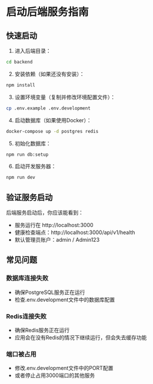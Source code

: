 # 启动后端服务指南

## 快速启动

1. 进入后端目录：
```bash
cd backend
```

2. 安装依赖（如果还没有安装）：
```bash
npm install
```

3. 设置环境变量（复制并修改环境配置文件）：
```bash
cp .env.example .env.development
```

4. 启动数据库（如果使用Docker）：
```bash
docker-compose up -d postgres redis
```

5. 初始化数据库：
```bash
npm run db:setup
```

6. 启动开发服务器：
```bash
npm run dev
```

## 验证服务启动

后端服务启动后，你应该能看到：
- 服务运行在 http://localhost:3000
- 健康检查端点：http://localhost:3000/api/v1/health
- 默认管理员账户：admin / Admin123

## 常见问题

### 数据库连接失败
- 确保PostgreSQL服务正在运行
- 检查.env.development文件中的数据库配置

### Redis连接失败
- 确保Redis服务正在运行
- 应用会在没有Redis的情况下继续运行，但会失去缓存功能

### 端口被占用
- 修改.env.development文件中的PORT配置
- 或者停止占用3000端口的其他服务